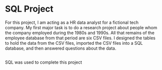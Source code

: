 # SQL Project
For this project, I am acting as a HR data analyst for a fictional tech company. My first major task is to do a research project about people whom the company employed during the 1980s and 1990s. All that remains of the employee database from that period are six CSV files. I designed the tables to hold the data from the CSV files, imported the CSV files into a SQL database, and then answered questions about the data. 

## 
SQL was used to complete this project

